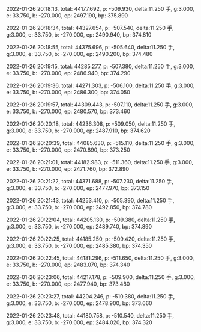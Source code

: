 2022-01-26 20:18:13, total: 44177.692, p: -509.930, delta:11.250 手, g:3.000, e: 33.750, b: -270.000, ep: 2497.190, bp: 375.890

2022-01-26 20:18:34, total: 44327.654, p: -507.540, delta:11.250 手, g:3.000, e: 33.750, b: -270.000, ep: 2490.940, bp: 374.810

2022-01-26 20:18:55, total: 44375.696, p: -505.640, delta:11.250 手, g:3.000, e: 33.750, b: -270.000, ep: 2490.200, bp: 374.480

2022-01-26 20:19:15, total: 44285.277, p: -507.380, delta:11.250 手, g:3.000, e: 33.750, b: -270.000, ep: 2486.940, bp: 374.290

2022-01-26 20:19:36, total: 44271.303, p: -506.100, delta:11.250 手, g:3.000, e: 33.750, b: -270.000, ep: 2486.300, bp: 374.050

2022-01-26 20:19:57, total: 44309.443, p: -507.110, delta:11.250 手, g:3.000, e: 33.750, b: -270.000, ep: 2480.570, bp: 373.460

2022-01-26 20:20:18, total: 44236.308, p: -509.050, delta:11.250 手, g:3.000, e: 33.750, b: -270.000, ep: 2487.910, bp: 374.620

2022-01-26 20:20:39, total: 44085.630, p: -515.110, delta:11.250 手, g:3.000, e: 33.750, b: -270.000, ep: 2470.890, bp: 373.250

2022-01-26 20:21:01, total: 44182.983, p: -511.360, delta:11.250 手, g:3.000, e: 33.750, b: -270.000, ep: 2471.760, bp: 372.890

2022-01-26 20:21:22, total: 44371.688, p: -507.230, delta:11.250 手, g:3.000, e: 33.750, b: -270.000, ep: 2477.970, bp: 373.150

2022-01-26 20:21:43, total: 44253.410, p: -505.390, delta:11.250 手, g:3.000, e: 33.750, b: -270.000, ep: 2492.850, bp: 374.780

2022-01-26 20:22:04, total: 44205.130, p: -509.380, delta:11.250 手, g:3.000, e: 33.750, b: -270.000, ep: 2489.740, bp: 374.890

2022-01-26 20:22:25, total: 44185.250, p: -509.420, delta:11.250 手, g:3.000, e: 33.750, b: -270.000, ep: 2485.380, bp: 374.350

2022-01-26 20:22:45, total: 44181.296, p: -511.650, delta:11.250 手, g:3.000, e: 33.750, b: -270.000, ep: 2483.070, bp: 374.340

2022-01-26 20:23:06, total: 44217.178, p: -509.900, delta:11.250 手, g:3.000, e: 33.750, b: -270.000, ep: 2477.940, bp: 373.480

2022-01-26 20:23:27, total: 44204.246, p: -510.380, delta:11.250 手, g:3.000, e: 33.750, b: -270.000, ep: 2478.900, bp: 373.660

2022-01-26 20:23:48, total: 44180.758, p: -510.540, delta:11.250 手, g:3.000, e: 33.750, b: -270.000, ep: 2484.020, bp: 374.320